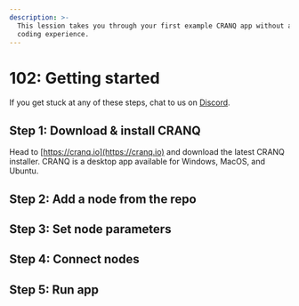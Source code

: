```yaml
---
description: >-
  This lession takes you through your first example CRANQ app without any prior
  coding experience.
---
```


# 102: Getting started

If you get stuck at any of these steps, chat to us on [Discord](https://discord.gg/UgsjNtZW65).

## Step 1: Download & install CRANQ

Head to [https://cranq.io](https://cranq.io) and download the latest CRANQ installer. CRANQ is a desktop app available for Windows, MacOS, and Ubuntu.



## Step 2: Add a node from the repo

## Step 3: Set node parameters

## Step 4: Connect nodes

## Step 5: Run app

